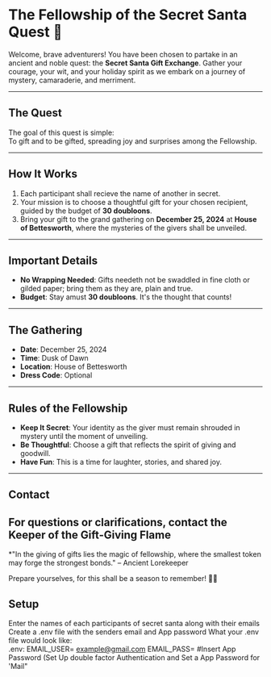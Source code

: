 # The Fellowship of the Secret Santa Quest 🎄

Welcome, brave adventurers! You have been chosen to partake in an ancient and noble quest: the **Secret Santa Gift Exchange**. Gather your courage, your wit, and your holiday spirit as we embark on a journey of mystery, camaraderie, and merriment.

---

## **The Quest**

The goal of this quest is simple:  
To gift and to be gifted, spreading joy and surprises among the Fellowship.

---

## **How It Works**

1. Each participant shall recieve the name of another in secret.
2. Your mission is to choose a thoughtful gift for your chosen recipient, guided by the budget of **30 doubloons**.
3. Bring your gift to the grand gathering on **December 25, 2024** at **House of Bettesworth**, where the mysteries of the givers shall be unveiled.

---

## **Important Details**

- **No Wrapping Needed**: Gifts needeth not be swaddled in fine cloth or gilded paper; bring them as they are, plain and true.
- **Budget**: Stay amust **30 doubloons**. It's the thought that counts!
  
---

## **The Gathering**

- **Date**: December 25, 2024
- **Time**: Dusk of Dawn
- **Location**: House of Bettesworth  
- **Dress Code**: Optional 

---

## **Rules of the Fellowship**

- **Keep It Secret**: Your identity as the giver must remain shrouded in mystery until the moment of unveiling.
- **Be Thoughtful**: Choose a gift that reflects the spirit of giving and goodwill.
- **Have Fun**: This is a time for laughter, stories, and shared joy.

---

## **Contact**

For questions or clarifications, contact the Keeper of the Gift-Giving Flame
---

*"In the giving of gifts lies the magic of fellowship, where the smallest token may forge the strongest bonds." – Ancient Lorekeeper

Prepare yourselves, for this shall be a season to remember! 🎁✨

## **Setup**

Enter the names of each participants of secret santa along with their emails
Create a .env file with the senders email and App password
What your .env file would look like:   
.env: 
EMAIL_USER= example@gmail.com
EMAIL_PASS= #Insert App Password (Set Up double factor Authentication and Set a App Password for 'Mail"
